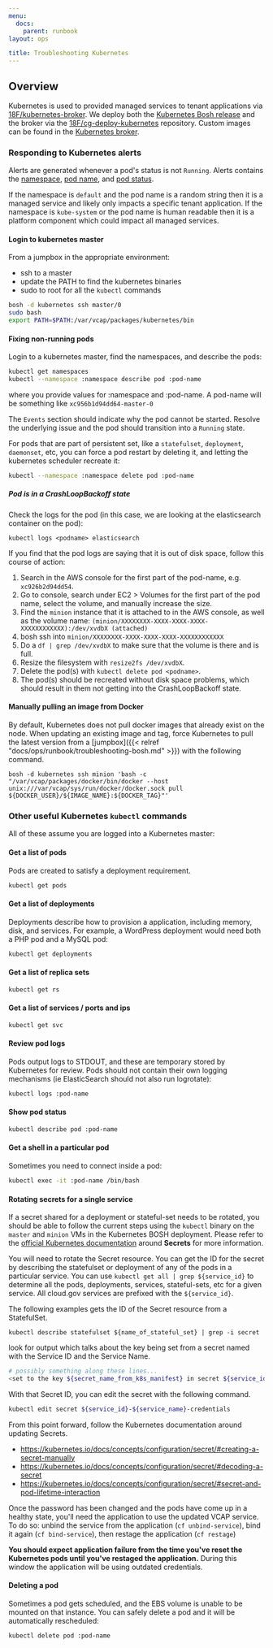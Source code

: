 ```yaml
---
menu:
  docs:
    parent: runbook
layout: ops

title: Troubleshooting Kubernetes
---
```


## Overview
Kubernetes is used to provided managed services to tenant applications via [18F/kubernetes-broker](https://github.com/18F/kubernetes-broker).
We deploy both the [Kubernetes Bosh release](https://github.com/18F/kubernetes-release)
and the broker via the [18F/cg-deploy-kubernetes](https://github.com/18F/cg-deploy-kubernetes)
repository. Custom images can be found in the [Kubernetes broker](https://github.com/18F/kubernetes-broker/tree/master/custom_images).

### Responding to Kubernetes alerts
Alerts are generated whenever a pod's status is not `Running`. Alerts contains the [namespace](https://kubernetes.io/docs/user-guide/namespaces/), [pod name](https://kubernetes.io/docs/user-guide/pods/), and [pod status](https://kubernetes.io/docs/concepts/workloads/pods/pod-lifecycle/#pod-phase).

If the namespace is `default` and the pod name is a random string then it is a managed service and likely only impacts a specific tenant application.  If the namespace is `kube-system` or the pod name is human readable then it is a platform component which could impact all managed services.

#### Login to kubernetes master

From a jumpbox in the appropriate environment:
- ssh to a master
- update the PATH to find the kubernetes binaries
- sudo to root for all the `kubectl` commands

```sh
bosh -d kubernetes ssh master/0
sudo bash
export PATH=$PATH:/var/vcap/packages/kubernetes/bin
```

#### Fixing non-running pods
Login to a kubernetes master, find the namespaces, and describe the pods:
```sh
kubectl get namespaces
kubectl --namespace :namespace describe pod :pod-name
```
where you provide values for :namespace and :pod-name. A pod-name will be something like `xc956b1d94dd64-master-0`

The `Events` section should indicate why the pod cannot be started. Resolve the underlying issue and the pod should transition into a `Running` state.

For pods that are part of persistent set, like a `statefulset`, `deployment`, `daemonset`, etc, you can force a pod restart by deleting it, and letting the kubernetes scheduler recreate it:

```sh
kubectl --namespace :namespace delete pod :pod-name
```

##### Pod is in a CrashLoopBackoff state

Check the logs for the pod (in this case, we are looking at the elasticsearch container on the pod):
```
kubectl logs <podname> elasticsearch
```

If you find that the pod logs are saying that it is out of disk space, follow
this course of action:

1. Search in the AWS console for the first part of the pod-name, e.g.
   `xc926b2d94dd54`.
1. Go to console, search under EC2 > Volumes for the first part of
   the pod name, select the volume, and manually increase the size.
1. Find the `minion` instance that it is attached to in the AWS console,
   as well as the volume name: `(minion/XXXXXXXX-XXXX-XXXX-XXXX-XXXXXXXXXXXX):/dev/xvdbX (attached)`
1. bosh ssh into `minion/XXXXXXXX-XXXX-XXXX-XXXX-XXXXXXXXXXXX`
1. Do a `df | grep /dev/xvdbX` to make sure that the volume is there and is full.
1. Resize the filesystem with `resize2fs /dev/xvdbX`.
1. Delete the pod(s) with `kubectl delete pod <podname>`.
1. The pod(s) should be recreated without disk space problems, which should
   result in them not getting into the CrashLoopBackoff state.

#### Manually pulling an image from Docker

By default, Kubernetes does not pull docker images that already exist on the
node. When updating an existing image and tag, force Kubernetes to pull the
latest version from a [jumpbox]({{< relref "docs/ops/runbook/troubleshooting-bosh.md" >}})
with the following command.

```shell
bosh -d kubernetes ssh minion 'bash -c "/var/vcap/packages/docker/bin/docker --host unix:///var/vcap/sys/run/docker/docker.sock pull ${DOCKER_USER}/${IMAGE_NAME}:${DOCKER_TAG}"'
```

### Other useful Kubernetes `kubectl` commands

All of these assume you are logged into a Kubernetes master:

#### Get a list of pods
Pods are created to satisfy a deployment requirement.
```sh
kubectl get pods
```

#### Get a list of deployments
Deployments describe how to provision a application, including
memory, disk, and services.  For example, a WordPress deployment
would need both a PHP pod and a MySQL pod:
```sh
kubectl get deployments
```

#### Get a list of replica sets
```sh
kubectl get rs
```

#### Get a list of services / ports and ips
```sh
kubectl get svc
```

#### Review pod logs
Pods output logs to STDOUT, and these are temporary stored
by Kubernetes for review.  Pods should not contain their
own logging mechanisms (ie ElasticSearch should not also
run logrotate):
```sh
kubectl logs :pod-name
```

#### Show pod status
```sh
kubectl describe pod :pod-name
```

#### Get a shell in a particular pod
Sometimes you need to connect inside a pod:
```sh
kubectl exec -it :pod-name /bin/bash
```

#### Rotating secrets for a single service

If a secret shared for a deployment or stateful-set needs to be rotated, you
should be able to follow the current steps using the `kubectl` binary on the
`master` and `minion` VMs in the Kubernetes BOSH deployment. Please refer to the
[official Kubernetes documentation](https://kubernetes.io/docs/concepts/configuration/secret/)
around **Secrets** for more information.

You will need to rotate the Secret resource. You can get the ID for the secret
by describing the statefulset or deployment of any of the pods in a particular
service. You can use `kubectl get all | grep ${service_id}` to determine all
the pods, deployments, services, stateful-sets, etc for a given service. All
cloud.gov services are prefixed with the `${service_id}`.

The following examples gets the ID of the Secret resource from a StatefulSet.

```
kubectl describe statefulset ${name_of_stateful_set} | grep -i secret
```

look for output which talks about the key being set from a secret named with the
Service ID and the Service Name.

```sh
# possibly something along these lines...
<set to the key ${secret_name_from_k8s_manifest} in secret ${service_id}-${service_name}-credentials>
```

With that Secret ID, you can edit the secret with the following command.

```sh
kubectl edit secret ${service_id}-${service_name}-credentials
```

From this point forward, follow the Kubernetes documentation around updating
Secrets.

- https://kubernetes.io/docs/concepts/configuration/secret/#creating-a-secret-manually
- https://kubernetes.io/docs/concepts/configuration/secret/#decoding-a-secret
- https://kubernetes.io/docs/concepts/configuration/secret/#secret-and-pod-lifetime-interaction

Once the password has been changed and the pods have come up in a healthy state, you'll need the application to use the updated VCAP service. To do so: unbind the service from the application (`cf unbind-service`), bind it again (`cf bind-service`), then restage the application (`cf restage`)

**You should expect application failure from the time you've reset the Kubernetes pods until you've restaged the application.** During this window the application will be using outdated credentials.

#### Deleting a pod
Sometimes a pod gets scheduled, and the EBS volume
is unable to be mounted on that instance.  You can
safely delete a pod and it will be automatically
rescheduled:
```sh
kubectl delete pod :pod-name
```

